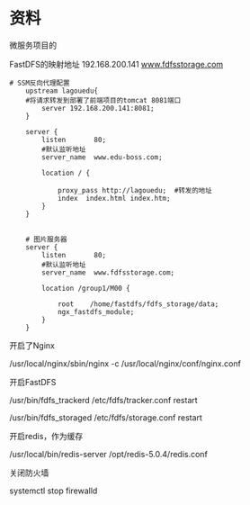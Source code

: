 # 资料

微服务项目的

FastDFS的映射地址 192.168.200.141 www.fdfsstorage.com

```
# SSM反向代理配置
	upstream lagouedu{
	#将请求转发到部署了前端项目的tomcat 8081端口
		server 192.168.200.141:8081;
	}
	
	server {
        listen       80;
		#默认监听地址
        server_name  www.edu-boss.com;

        location / {
			
            proxy_pass http://lagouedu;  #转发的地址
            index  index.html index.htm;
        }
    }
	
	
	# 图片服务器
	server {
        listen       80;
		#默认监听地址
        server_name  www.fdfsstorage.com;

        location /group1/M00 {
			
            root	/home/fastdfs/fdfs_storage/data;
            ngx_fastdfs_module;
        }
    }
```



开启了Nginx

/usr/local/nginx/sbin/nginx -c /usr/local/nginx/conf/nginx.conf

开启FastDFS

/usr/bin/fdfs_trackerd /etc/fdfs/tracker.conf restart

/usr/bin/fdfs_storaged /etc/fdfs/storage.conf restart

开启redis，作为缓存

/usr/local/bin/redis-server /opt/redis-5.0.4/redis.conf



关闭防火墙

systemctl stop firewalld

